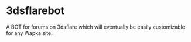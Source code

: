 # 3dsflarebot
A BOT for forums on 3dsflare which will eventually be easily customizable for any Wapka site.
